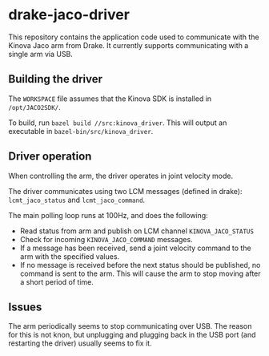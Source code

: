# drake-jaco-driver

This repository contains the application code used to communicate with
the Kinova Jaco arm from Drake.  It currently supports communicating
with a single arm via USB.

## Building the driver

The `WORKSPACE` file assumes that the Kinova SDK is installed in
`/opt/JACO2SDK/`.

To build, run `bazel build //src:kinova_driver`.  This will output an
executable in `bazel-bin/src/kinova_driver`.

## Driver operation

When controlling the arm, the driver operates in joint velocity mode.

The driver communicates using two LCM messages (defined in drake): `lcmt_jaco_status` and `lcmt_jaco_command`.

The main polling loop runs at 100Hz, and does the following:

* Read status from arm and publish on LCM channel `KINOVA_JACO_STATUS`
* Check for incoming `KINOVA_JACO_COMMAND` messages.
 * If a message has been received, send a joint velocity command to the arm with the specified values.
 * If no message is received before the next status should be published, no command is sent to the arm.  This will cause the arm to stop moving after a short period of time.

## Issues

The arm periodically seems to stop communicating over USB.  The reason
for this is not knon, but unplugging and plugging back in the USB port
(and restarting the driver) usually seems to fix it.